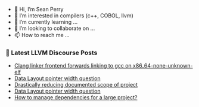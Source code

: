 - 👋 Hi, I’m Sean Perry
- 👀 I’m interested in compilers (c++, COBOL, llvm)
- 🌱 I’m currently learning ...
- 💞️ I’m looking to collaborate on ...
- 📫 How to reach me ...

<!---
s66perry/s66perry is a ✨ special ✨ repository because its `README.md` (this file) appears on your GitHub profile.
You can click the Preview link to take a look at your changes.
--->
### 📕 Latest LLVM Discourse Posts

<!-- DISCOURSE-LLVM:START -->
- [Clang linker frontend forwards linking to gcc on x86_64-none-unknown-elf](https://discourse.llvm.org/t/clang-linker-frontend-forwards-linking-to-gcc-on-x86-64-none-unknown-elf/80845#post_1)
- [Data Layout pointer width question](https://discourse.llvm.org/t/data-layout-pointer-width-question/80835#post_3)
- [Drastically reducing documented scope of project](https://discourse.llvm.org/t/drastically-reducing-documented-scope-of-project/80484#post_2)
- [Data Layout pointer width question](https://discourse.llvm.org/t/data-layout-pointer-width-question/80835#post_2)
- [How to manage dependencies for a large project?](https://discourse.llvm.org/t/how-to-manage-dependencies-for-a-large-project/80840#post_1)
<!-- DISCOURSE-LLVM:END -->
